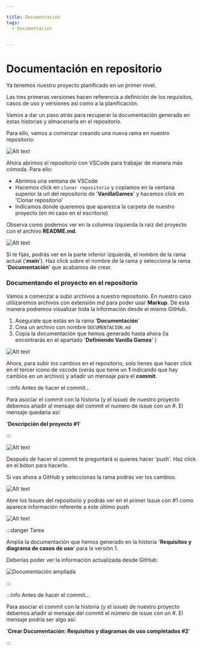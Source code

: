 ```yaml
---

title: Documentación
tags:
  - Documentación


---
```


# Documentación en repositorio
Ya tenemos nuestro proyecto planificado en un primer nivel.

Las tres primeras versiones hacen referencia a definición de los requisitos, casos de uso y versiones así como a la planificación.

Vamos a dar un paso atrás para recuperar la documentación generada en estas historias y almacenarla en el repositorio.

Para ello, vamos a comenzar creando una nueva rama en nuestro repositorio:

![Alt text](image-5.png)

Ahora abrimos el repositorio con VSCode para trabajar de manera más cómoda. Para ello:

- Abrimos una ventana de VSCode
- Hacemos click en `clonar repositorio` y copiamos en la ventana superior la url del repositorio de '**VanillaGames**' y hacemos click en 'Clonar repositorio'
- Indicamos donde queremos que aparezca la carpeta de nuestro proyecto (en mi caso en el escritorio)

Observa como podemos ver en la columna izquierda la raiz del proyecto con el archivo **README.md**.

![Alt text](image-6.png)

Si te fijas, podrás ver en la parte inferior izquierda, el nombre de la rama actual ('**main**'). Haz click sobre el nombre de la rama y selecciona la rama '**Documentación**' que acabamos de crear.

### Documentando el proyecto en el repositorio

Vamos a comenzar a subir archivos a nuestro repositorio. En nuestro caso utilizaremos archivos con extensión *md* para poder usar **Markup**. De esta manera podremos visualizar toda la información desde el mismo GitHub.


1. Asegurate que estás en la rama '**Documentación**'
2. Crea un archivo con nombre `DOCUMENTACION.md`
3. Copia la documentación que hemos generado hasta ahora (la encontrarás en el apartado '**Definiendo Vanilla Games**' ) 

![Alt text](image-7.png)

Ahora, para subir los cambios en el repositorio, solo tienes que hacer click en el tercer icono de vscode (verás que tiene un **1** indicando que hay cambios en un archivo) y añadir un mensaje para el **commit**.

:::info Antes de hacer el commit...

Para asociar el commit con la historia (y el issue) de nuestro proyecto debemos añadir al mensaje del commit el numero de issue con un #. El mensaje quedaria así:

'**Descripción del proyecto #1**'

:::

![Alt text](image-8.png)

Después de hacer el commit te preguntará si quieres hacer 'push'. Haz click en el bóton para hacerlo.

Si vas ahora a GitHub y seleccionas la rama podrás ver los cambios.

![Alt text](image-9.png)

Abre los Issues del repositorio y podrás ver en el primer Issue con #1 como aparece información referente a este último push

![Alt text](image-10.png)

:::danger Tarea

Amplia la documentación que hemos generado en la historia '**Requisitos y diagrama de casos de uso**' para la versión 1.

Deberías poder ver la información actualizada desde GitHub:

![Documentación ampliada](image-11.png)

:::

:::info Antes de hacer el commit...

Para asociar el commit con la historia (y el issue) de nuestro proyecto debemos añadir al mensaje del commit el número de issue con un #. El mensaje podría ser algo así:

'**Crear Documentación: Requisitos y diagramas de uso completados #2**'

:::


